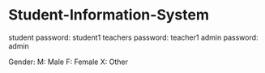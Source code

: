 # Student-Information-System
student password: student1
teachers password: teacher1
admin password: admin

Gender:
M: Male
F: Female
X: Other